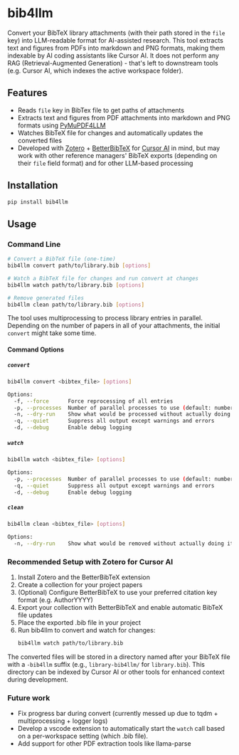 # bib4llm

Convert your BibTeX library attachments (with their path stored in the `file` key) into LLM-readable format for AI-assisted research. This tool extracts text and figures from PDFs into markdown and PNG formats, making them indexable by AI coding assistants like Cursor AI. It does not perform any RAG (Retrieval-Augmented Generation) - that's left to downstream tools (e.g. Cursor AI, which indexes the active workspace folder).

## Features

- Reads `file` key in BibTex file to get paths of attachments
- Extracts text and figures from PDF attachments into markdown and PNG formats using [PyMuPDF4LLM](https://pymupdf.readthedocs.io/en/latest/pymupdf4llm/)
- Watches BibTeX file for changes and automatically updates the converted files
- Developed with [Zotero](https://www.zotero.org/) + [BetterBibTeX](https://retorque.re/zotero-better-bibtex/) for [Cursor AI](https://www.cursor.com/) in mind, but may work with other reference managers' BibTeX exports (depending on their `file` field format) and for other LLM-based processing

## Installation

```bash
pip install bib4llm
```

## Usage

### Command Line

```bash
# Convert a BibTeX file (one-time)
bib4llm convert path/to/library.bib [options]

# Watch a BibTeX file for changes and run convert at changes
bib4llm watch path/to/library.bib [options]

# Remove generated files
bib4llm clean path/to/library.bib [options]
```
The tool uses multiprocessing to process library entries in parallel. Depending on the number of papers in all of your attachments, the initial `convert` might take some time.

#### Command Options

##### `convert`
```bash
bib4llm convert <bibtex_file> [options]

Options:
  -f, --force      Force reprocessing of all entries
  -p, --processes  Number of parallel processes to use (default: number of CPU cores)
  -n, --dry-run    Show what would be processed without actually doing it
  -q, --quiet      Suppress all output except warnings and errors
  -d, --debug      Enable debug logging
```

##### `watch`
```bash
bib4llm watch <bibtex_file> [options]

Options:
  -p, --processes  Number of parallel processes to use (default: number of CPU cores)
  -q, --quiet      Suppress all output except warnings and errors
  -d, --debug      Enable debug logging
```

##### `clean`
```bash
bib4llm clean <bibtex_file> [options]

Options:
  -n, --dry-run    Show what would be removed without actually doing it
```

### Recommended Setup with Zotero for Cursor AI

1. Install Zotero and the BetterBibTeX extension
2. Create a collection for your project papers
3. (Optional) Configure BetterBibTeX to use your preferred citation key format (e.g. AuthorYYYY)
4. Export your collection with BetterBibTeX and enable automatic BibTeX file updates
5. Place the exported .bib file in your project
6. Run bib4llm to convert and watch for changes:
   ```bash
   bib4llm watch path/to/library.bib
   ```

The converted files will be stored in a directory named after your BibTeX file with a `-bib4llm` suffix (e.g., `library-bib4llm/` for `library.bib`). This directory can be indexed by Cursor AI or other tools for enhanced context during development.

### Future work
- Fix progress bar during convert (currently messed up due to tqdm + multiprocessing + logger logs)
- Develop a vscode extension to automatically start the `watch` call based on a per-workspace setting (which .bib file).
- Add support for other PDF extraction tools like llama-parse

